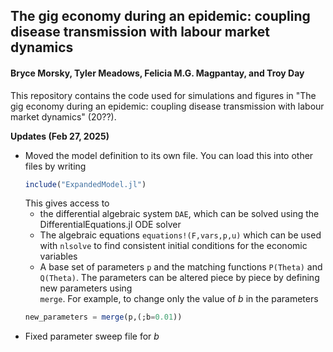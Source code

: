 ## The gig economy during an epidemic: coupling disease transmission with labour market dynamics
#### Bryce Morsky, Tyler Meadows, Felicia M.G. Magpantay, and Troy Day

This repository contains the code used for simulations and figures in "The gig economy during an epidemic: coupling disease transmission with labour market dynamics" (20??). 

<b> Updates (Feb 27, 2025) </b>

- Moved the model definition to its own file. You can load this into other files by writing
    ```Julia
    include("ExpandedModel.jl") 
    ```
    This gives access to
    -  the differential algebraic system <code>DAE</code>, which can be solved using the DifferentialEquations.jl ODE solver
    - The algebraic equations <code>equations!(F,vars,p,u)</code> which can be used with <code>nlsolve</code> to find consistent initial conditions for the economic variables
    - A base set of parameters <code>p</code> and the matching functions <code>P(Theta)</code> and <code>Q(Theta)</code>. The parameters can be altered piece by piece by defining new parameters using <code> merge</code>. For example, to change only the value of $b$ in the parameters
    ```Julia 
    new_parameters = merge(p,(;b=0.01))    
    ```
- Fixed parameter sweep file for $b$